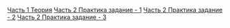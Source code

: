 [Часть 1 Теория](./test--theory-1/task_1.js)
[Часть 2 Практика задание - 1](./test--practice-1/modal-form-table/)
[Часть 2 Практика задание - 2](./test--practice-2/task_2.js)
[Часть 2 Практика задание - 3](./test--practice-3/task_3.js)
